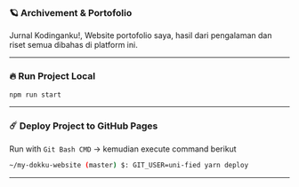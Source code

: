 ### :ringed_planet: Archivement & Portofolio
Jurnal Kodinganku!, Website portofolio saya, hasil dari pengalaman dan riset semua dibahas di platform ini.

<hr />

### :fire: Run Project Local

```.bash
npm run start
```

<hr />

### :comet: Deploy Project to GitHub Pages
Run with `Git Bash CMD` -> kemudian execute command berikut

```.bash
~/my-dokku-website (master) $: GIT_USER=uni-fied yarn deploy
```
<hr />